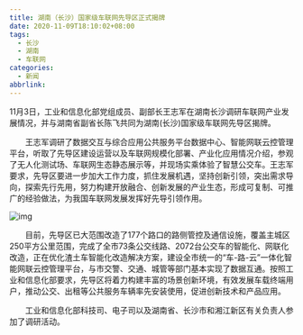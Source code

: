 ```yaml
---
title: 湖南（长沙）国家级车联网先导区正式揭牌
date: 2020-11-09T18:10:02+08:00
tags:
  - 长沙
  - 湖南
  - 车联网
categories:
  - 新闻
abbrlink:
---
```


11月3日，工业和信息化部党组成员、副部长王志军在湖南长沙调研车联网产业发展情况，并与湖南省副省长陈飞共同为湖南(长沙)国家级车联网先导区揭牌。

　　王志军调研了数据交互与综合应用公共服务平台数据中心、智能网联云控管理平台，听取了先导区建设运营以及车联网规模化部署、产业化应用情况介绍，参观了无人化测试场、车联网生态静态展示等，并现场实乘体验了智慧公交车。王志军要求，先导区要进一步加大工作力度，抓住发展机遇，坚持创新引领，突出需求导向，探索先行先用，努力构建开放融合、创新发展的产业生态，形成可复制、可推广的经验做法，为我国车联网发展发挥好先导引领作用。

![img](https://cdn.jsdelivr.net/gh/yakeing/Documentation@main/Hexo/images/65d4-kcieywa2967938.jpg)

　　目前，先导区已大范围改造了177个路口的路侧管控及通信设施，覆盖主城区250平方公里范围，完成了全市73条公交线路、2072台公交车的智能化、网联化改造，正在优化渣土车智能化改造解决方案，建设全市统一的“车-路-云”一体化智能网联云控管理平台，与市交警、交通、城管等部门基本实现了数据互通。按照工业和信息化部要求，先导区将着力构建丰富的场景创新环境，有效发展车载终端用户，推动公交、出租等公共服务车辆率先安装使用，促进创新技术和产品应用。

　　工业和信息化部科技司、电子司以及湖南省、长沙市和湘江新区有关负责人参加了调研活动。